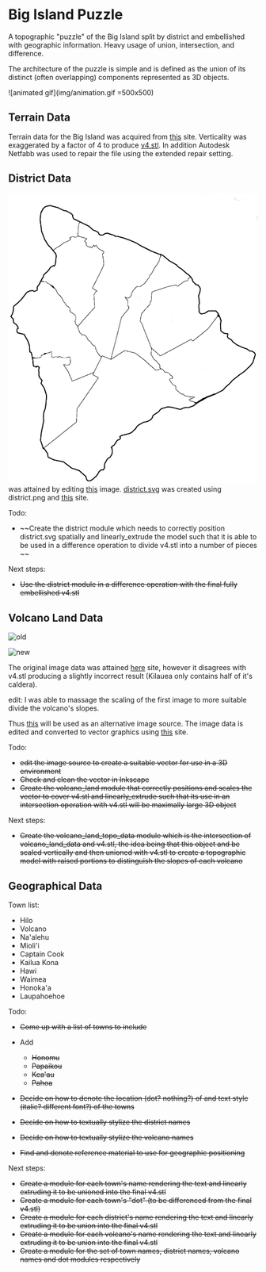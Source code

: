 # Big Island Puzzle

A topographic "puzzle" of the Big Island split by district and embellished with geographic information.
Heavy usage of union, intersection, and difference.

The architecture of the puzzle is simple and is defined as the union of its distinct (often overlapping) components represented as 3D objects.

![animated gif](img/animation.gif =500x500)

## Terrain Data

Terrain data for the Big Island was acquired from [this](https://jthatch.com/Terrain2STL/) site.
Verticality was exaggerated by a factor of 4 to produce [v4.stl](STL/v4.stl).
In addition Autodesk Netfabb was used to repair the file using the extended repair setting.

## District Data

![district.png](img/district.png) was attained by editing [this](https://upload.wikimedia.org/wikipedia/commons/thumb/0/07/HawaiiIslandDistricts-numbered.svg/1280px-HawaiiIslandDistricts-numbered.svg.png?1618303638911) image.
[district.svg](SVG/district.svg) was created using district.png and [this](https://picsvg.com) site.

Todo:

- ~~Create the district module which needs to correctly position district.svg spatially and linearly\_extrude the model such that it is able to be used in a difference operation to divide v4.stl into a number of pieces ~~

Next steps:

- ~~Use the district module in a difference operation with the final fully embellished v4.stl~~

## Volcano Land Data

![old](https://www.lovebigisland.com/wp-content/uploads/200px-Location_Hawaii_Volcanoes.svg_.png)

![new](https://www.hawaii-guide.com/images/body_images/Hawaii_Big_Island_Volcanoes_by_Land_Area_Map.jpg)

The original image data was attained  [here](https://www.lovebigisland.com/wp-content/uploads/200px-Location_Hawaii_Volcanoes.svg_.png) site, however it disagrees with v4.stl producing a slightly incorrect result (Kilauea only contains half of it's caldera).

edit: I was able to massage the scaling of the first image to more suitable divide the volcano's slopes. 


Thus [this](https://www.hawaii-guide.com/images/body_images/Hawaii_Big_Island_Volcanoes_by_Land_Area_Map.jpg) will be used as an alternative image source.
The image data is edited and converted to vector graphics using [this](https://picsvg.com) site.

Todo:

- ~~edit the image source to create a suitable vector for use in a 3D environment~~
- ~~Check and clean the vector in Inkscape~~
- ~~Create the volcano\_land module that correctly positions and scales the vector to cover v4.stl and linearly\_extrude such that its use in an intersection operation with v4.stl will be maximally large 3D object~~

Next steps:

- ~~Create the volcano\_land\_topo\_data module which is the intersection of volcano\_land\_data and v4.stl, the idea being that this object and be scaled vertically and then unioned with v4.stl to create a topographic model with raised portions to distinguish the slopes of each volcano~~

## Geographical Data

Town list:

- Hilo
- Volcano
- Na'alehu
- Mioli'i
- Captain Cook
- Kailua Kona
- Hawi
- Waimea
- Honoka'a
- Laupahoehoe

Todo:

- ~~Come up with a list of towns to include~~
- Add
    - ~~Honomu~~
    - ~~Papaikou~~
    - ~~Kea'au~~
    - ~~Pahoa~~

- ~~Decide on how to denote the location (dot? nothing?) of and text style (italic? different font?) of the towns~~
- ~~Decide on how to textually stylize the district names~~
- ~~Decide on how to textually stylize the volcano names~~
- ~~Find and denote reference material to use for geographic positioning~~

Next steps:

- ~~Create a module for each town's name rendering the text and linearly extruding it to be unioned into the final v4.stl~~
- ~~Create a module for each town's "dot" (to be differenced from the final v4.stl)~~
- ~~Create a module for each district's name rendering the text and linearly extruding it to be union into the final v4.stl~~
- ~~Create a module for each volcano's name rendering the text and linearly extruding it to be union into the final v4.stl~~
- ~~Create a module for the set of town names, district names, volcano names and dot modules respectively~~
